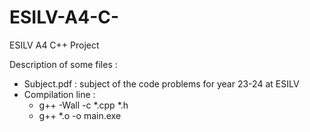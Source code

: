 # ESILV-A4-C-
ESILV A4 C++ Project

Description of some files : 

- Subject.pdf : subject of the code problems for year 23-24 at ESILV
- Compilation line : 
  - g++ -Wall -c *.cpp *.h
  - g++ *.o -o main.exe
 

